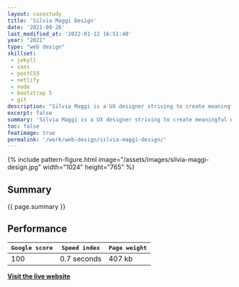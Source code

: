 ```yaml
---
layout: casestudy
title: 'Silvia Maggi Design'
date: '2021-09-26'
last_modified_at: '2022-01-12 16:51:40'
year: "2021"
type: "web design"
skillset: 
 - jekyll
 - sass
 - postCSS
 - netlify
 - node
 - bootstrap 5
 - git
description: "Silvia Maggi is a UX designer striving to create meaningful digital experiences."
excerpt: false
summary: 'Silvia Maggi is a UX designer striving to create meaningful digital experiences. As her main focus is on <strong>accessibility, usability and sustainability</strong>, my input on adopting Jekyll and optimizing through Node scripts such as autoprefixer and postCSS, ensured great results.'
toc: false
featimage: true
permalink: '/work/web-design/silvia-maggi-design/'
---
```

{% include pattern-figure.html image="/assets/images/silvia-maggi-design.jpg" width="1024" height="765" %}

<h2 class="text-center text-uppercase">Summary</h2>

<p class="lead">{{ page.summary }}</p>

<h2 class="text-center text-uppercase">Performance</h2>

<table class="table table-borderless table-sm mt-4 mb-5">
  <thead>
    <tr>
      <th scope="col" class="align-top text-center fw-bold"><kbd>Google score</kbd></th>
      <th scope="col" class="align-top text-center fw-bold"><kbd>Speed index</kbd></th>
      <th scope="col" class="align-top text-center fw-bold"><kbd>Page weight</kbd></th>
    </tr>
  </thead>
  <tbody>
    <tr>
      <td class="text-center fs-1">100</td>
      <td class="text-center fs-1 fw-bold">0.7 seconds</td>
      <td class="text-center fs-1">407 kb</td>
    </tr>
  </tbody>
</table>

<div class="text-center my-5 py-5">
  <a class="btn btn-lg btn-m2m btn-m2m-cta py-3 px-4 fw-bold" href="https://silviamaggidesign.com" title="Visit the live website"><span class="text-uppercase fs-4"><strong>Visit the live website</strong></span></a>
</div>